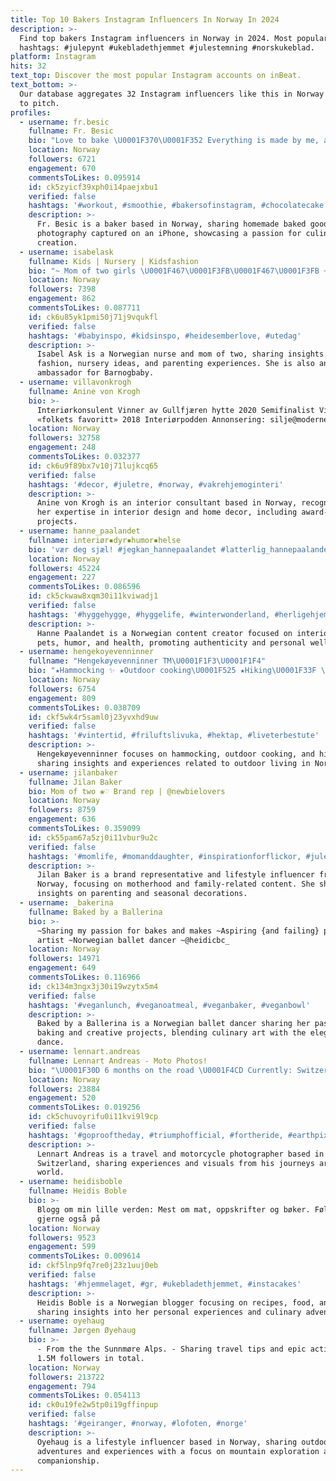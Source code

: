 ```yaml
---
title: Top 10 Bakers Instagram Influencers In Norway In 2024
description: >-
  Find top bakers Instagram influencers in Norway in 2024. Most popular
  hashtags: #julepynt #ukebladethjemmet #julestemning #norskukeblad.
platform: Instagram
hits: 32
text_top: Discover the most popular Instagram accounts on inBeat.
text_bottom: >-
  Our database aggregates 32 Instagram influencers like this in Norway for you
  to pitch.
profiles:
  - username: fr.besic
    fullname: Fr. Besic
    bio: "Love to bake \U0001F370\U0001F352 Everything is made by me, and all pictures are taken with my Iphone \U0001F338 From \U0001F1E7\U0001F1E6 living in \U0001F1F3\U0001F1F4"
    location: Norway
    followers: 6721
    engagement: 670
    commentsToLikes: 0.095914
    id: ck5zyicf39xph0i14paejxbu1
    verified: false
    hashtags: '#workout, #smoothie, #bakersofinstagram, #chocolatecake'
    description: >-
      Fr. Besic is a baker based in Norway, sharing homemade baked goods and
      photography captured on an iPhone, showcasing a passion for culinary
      creation.
  - username: isabelask
    fullname: Kids | Nursery | Kidsfashion
    bio: "~ Mom of two girls \U0001F467\U0001F3FB\U0001F467\U0001F3FB ~ Married \U0001F48D ~ Nurse \U0001F489 Ambassador for @barnogbaby"
    location: Norway
    followers: 7398
    engagement: 862
    commentsToLikes: 0.087711
    id: ck6u85yk1pmi50j71j9vqukfl
    verified: false
    hashtags: '#babyinspo, #kidsinspo, #heidesemberlove, #utedag'
    description: >-
      Isabel Ask is a Norwegian nurse and mom of two, sharing insights on kids'
      fashion, nursery ideas, and parenting experiences. She is also an
      ambassador for Barnogbaby.
  - username: villavonkrogh
    fullname: Anine von Krogh
    bio: >-
      Interiørkonsulent Vinner av Gullfjæren hytte 2020 Semifinalist Vixen
      «folkets favoritt» 2018 Interiørpodden Annonsering: silje@modernemedia.no
    location: Norway
    followers: 32758
    engagement: 248
    commentsToLikes: 0.032377
    id: ck6u9f89bx7v10j71lujkcq65
    verified: false
    hashtags: '#decor, #juletre, #norway, #vakrehjemoginteri'
    description: >-
      Anine von Krogh is an interior consultant based in Norway, recognized for
      her expertise in interior design and home decor, including award-winning
      projects.
  - username: hanne_paalandet
    fullname: interiør▪︎dyr▪︎humor▪︎helse
    bio: 'vær deg sjæl! #jegkan_hannepaalandet #latterlig_hannepaalandet'
    location: Norway
    followers: 45224
    engagement: 227
    commentsToLikes: 0.086596
    id: ck5ckwaw8xqm30i11kviwadj1
    verified: false
    hashtags: '#hyggehygge, #hyggelife, #winterwonderland, #herligehjem'
    description: >-
      Hanne Paalandet is a Norwegian content creator focused on interior design,
      pets, humor, and health, promoting authenticity and personal well-being.
  - username: hengekoyevenninner
    fullname: "Hengekøyevenninner TM\U0001F1F3\U0001F1F4"
    bio: "★Hammocking ✨ ★Outdoor cooking\U0001F525 ★Hiking\U0001F33F \U0001F48Chengekoyevenninner@gmail.com #hengekoyevenninner #hengekøyegenseren \U0001F4CD@dingsebua.no \U0001F4CD@justhangstore \U0001F970"
    location: Norway
    followers: 6754
    engagement: 809
    commentsToLikes: 0.038709
    id: ckf5wk4r5saml0j23yvxhd9uw
    verified: false
    hashtags: '#vintertid, #friluftslivuka, #hektap, #liveterbestute'
    description: >-
      Hengekøyevenninner focuses on hammocking, outdoor cooking, and hiking,
      sharing insights and experiences related to outdoor living in Norway.
  - username: jilanbaker
    fullname: Jilan Baker
    bio: Mom of two ❀♡ Brand rep | @newbielovers
    location: Norway
    followers: 8759
    engagement: 636
    commentsToLikes: 0.359099
    id: ck55pam67a5zj0i11vbur9u2c
    verified: false
    hashtags: '#momlife, #momanddaughter, #inspirationforflickor, #julepynt'
    description: >-
      Jilan Baker is a brand representative and lifestyle influencer from
      Norway, focusing on motherhood and family-related content. She shares
      insights on parenting and seasonal decorations.
  - username: _bakerina
    fullname: Baked by a Ballerina
    bio: >-
      ~Sharing my passion for bakes and makes ~Aspiring {and failing} pinterest
      artist ~Norwegian ballet dancer ~@heidicbc_
    location: Norway
    followers: 14971
    engagement: 649
    commentsToLikes: 0.116966
    id: ck134m3ngx3j30i19wzytx5m4
    verified: false
    hashtags: '#veganlunch, #veganoatmeal, #veganbaker, #veganbowl'
    description: >-
      Baked by a Ballerina is a Norwegian ballet dancer sharing her passion for
      baking and creative projects, blending culinary art with the elegance of
      dance.
  - username: lennart.andreas
    fullname: Lennart Andreas - Moto Photos!
    bio: "\U0001F30D 6 months on the road \U0001F4CD Currently: Switzerland \U0001F44D \U0001F4DD #findingneverland \U0001F4FD YouTube: Lennart Andreas \U0001F1E8\U0001F1ED Based in Switzerland \U0001F49F @maias_travels"
    location: Norway
    followers: 23884
    engagement: 520
    commentsToLikes: 0.019256
    id: ck5chuvoyrifu0i11kvi9l9cp
    verified: false
    hashtags: '#goprooftheday, #triumphofficial, #fortheride, #earthpix'
    description: >-
      Lennart Andreas is a travel and motorcycle photographer based in
      Switzerland, sharing experiences and visuals from his journeys around the
      world.
  - username: heidisboble
    fullname: Heidis Boble
    bio: >-
      Blogg om min lille verden: Mest om mat, oppskrifter og bøker. Følg meg
      gjerne også på
    location: Norway
    followers: 9523
    engagement: 599
    commentsToLikes: 0.009614
    id: ckf5lnp9fq7re0j23z1uuj0eb
    verified: false
    hashtags: '#hjemmelaget, #gr, #ukebladethjemmet, #instacakes'
    description: >-
      Heidis Boble is a Norwegian blogger focusing on recipes, food, and books,
      sharing insights into her personal experiences and culinary adventures.
  - username: oyehaug
    fullname: Jørgen Øyehaug
    bio: >-
      - From the the Sunnmøre Alps. - Sharing travel tips and epic activities. -
      1.5M followers in total.
    location: Norway
    followers: 213722
    engagement: 794
    commentsToLikes: 0.054113
    id: ck0u19fe2w5tp0i19gffinpup
    verified: false
    hashtags: '#geiranger, #norway, #lofoten, #norge'
    description: >-
      Oyehaug is a lifestyle influencer based in Norway, sharing outdoor
      adventures and experiences with a focus on mountain exploration and pet
      companionship.
---
```



